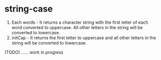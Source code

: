 # string-case

1. Each words - It returns a character string with the first letter of each word converted to uppercase. All other letters in the string will be converted to lowercase.
2. initCap - It returns the first letter to uppercase and all other letters in the string will be converted to lowercase.

(TODO)
  ......
  work in progress
